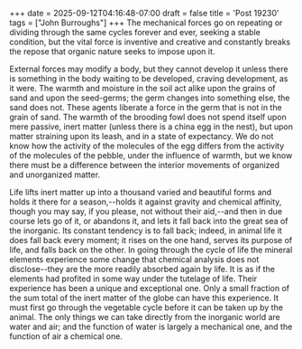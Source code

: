 +++
date = 2025-09-12T04:16:48-07:00
draft = false
title = 'Post 19230'
tags = ["John Burroughs"]
+++
The mechanical forces go on repeating or dividing through the same cycles forever and ever, seeking a stable condition, but the vital force is inventive and creative and constantly breaks the repose that organic nature seeks to impose upon it.

External forces may modify a body, but they cannot develop it unless there is something in the body waiting to be developed, craving development, as it were. The warmth and moisture in the soil act alike upon the grains of sand and upon the seed-germs; the germ changes into something else, the sand does not. These agents liberate a force in the germ that is not in the grain of sand. The warmth of the brooding fowl does not spend itself upon mere passive, inert matter (unless there is a china egg in the nest), but upon matter straining upon its leash, and in a state of expectancy. We do not know how the activity of the molecules of the egg differs from the activity of the molecules of the pebble, under the influence of warmth, but we know there must be a difference between the interior movements of organized and unorganized matter.

Life lifts inert matter up into a thousand varied and beautiful forms and holds it there for a season,--holds it against gravity and chemical affinity, though you may say, if you please, not without their aid,--and then in due course lets go of it, or abandons it, and lets it fall back into the great sea of the inorganic. Its constant tendency is to fall back; indeed, in animal life it does fall back every moment; it rises on the one hand, serves its purpose of life, and falls back on the other. In going through the cycle of life the mineral elements experience some change that chemical analysis does not disclose--they are the more readily absorbed again by life. It is as if the elements had profited in some way under the tutelage of life. Their experience has been a unique and exceptional one. Only a small fraction of the sum total of the inert matter of the globe can have this experience. It must first go through the vegetable cycle before it can be taken up by the animal. The only things we can take directly from the inorganic world are water and air; and the function of water is largely a mechanical one, and the function of air a chemical one.
